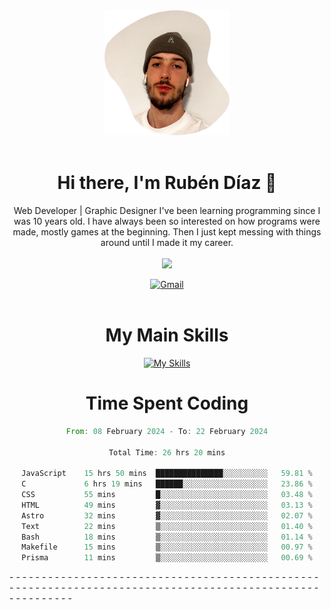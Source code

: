 <div align="center">
	<img height=200 width=200 src="./.img/yo_github_pfp.png" alt="Rubén Díaz" width=200/><br><br>
	
	
 # Hi there, I'm Rubén Díaz 👋

  Web Developer | Graphic Designer
  I've been learning programming since I was 10 years old. I have always been so interested on how programs were made, mostly games at the beginning. Then I just kept messing with things around until I made it my career.
  <br>
  <br>
  <a href="https://www.github.com/rubendiazzz" target="_blank" rel="noreferrer"><img
src="https://img.shields.io/github/followers/rubendiazzz?logo=github&style=for-the-badge&color=red" /></a>


  <a href="mailto:rubendfraga@gmail.com">![Gmail](https://img.shields.io/badge/Gmail-D14836?style=for-the-badge&logo=gmail&logoColor=white)</a><br><br>

  # My Main Skills
  [![My Skills](https://skillicons.dev/icons?i=js,html,css,tailwind,c,cpp,cs,react,nextjs,astro,mysql,mongo)](https://skillicons.dev)

# Time Spent Coding
<!--START_SECTION:waka-->

```rust
From: 08 February 2024 - To: 22 February 2024

Total Time: 26 hrs 20 mins

JavaScript    15 hrs 50 mins  ███████████████░░░░░░░░░░   59.81 %
C             6 hrs 19 mins   ██████░░░░░░░░░░░░░░░░░░░   23.86 %
CSS           55 mins         █░░░░░░░░░░░░░░░░░░░░░░░░   03.48 %
HTML          49 mins         ▓░░░░░░░░░░░░░░░░░░░░░░░░   03.13 %
Astro         32 mins         ▓░░░░░░░░░░░░░░░░░░░░░░░░   02.07 %
Text          22 mins         ▒░░░░░░░░░░░░░░░░░░░░░░░░   01.40 %
Bash          18 mins         ▒░░░░░░░░░░░░░░░░░░░░░░░░   01.14 %
Makefile      15 mins         ▒░░░░░░░░░░░░░░░░░░░░░░░░   00.97 %
Prisma        11 mins         ▒░░░░░░░░░░░░░░░░░░░░░░░░   00.69 %
```

<!--END_SECTION:waka-->
</div>
-
-
-
-
-
-
-
-
-
-
-
-
-
-
-
-
-
-
-
-
-
-
-
-
-
-
-
-
-
-
-
-
-
-
-
-
-
-
-
-
-
-
-
-
-
-
-
-
-
-
-
-
-
-
-
-
-
-
-
-
-
-
-
-
-
-
-
-
-
-
-
-
-
-
-
-
-
-
-
-
-
-
-
-
-
-
-
-
-
-
-
-
-
-
-
-
-
-
-
-
-
-
-
-
-
-
